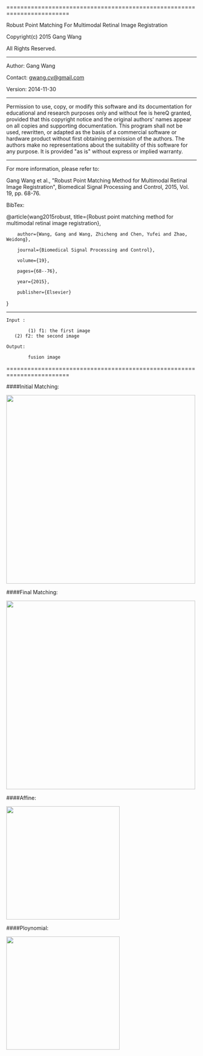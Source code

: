 ========================================================================

 Robust Point Matching For Multimodal Retinal Image Registration

 Copyright(c) 2015 Gang Wang

 All Rights Reserved.

-----------------------------------------------------------------------
 
 Author: Gang Wang
 
 Contact: gwang.cv@gmail.com
 
 Version: 2014-11-30 
 
 ----------------------------------------------------------------------
 
 Permission to use, copy, or modify this software and its documentation
 for educational and research purposes only and without fee is hereQ
 granted, provided that this copyright notice and the original authors'
 names appear on all copies and supporting documentation. This program
 shall not be used, rewritten, or adapted as the basis of a commercial
 software or hardware product without first obtaining permission of the
 authors. The authors make no representations about the suitability of
 this software for any purpose. It is provided "as is" without express
 or implied warranty.

----------------------------------------------------------------------

 For more information, please refer to:
 
 Gang Wang et al., "Robust Point Matching Method for Multimodal Retinal Image Registration", Biomedical Signal Processing and Control, 2015, Vol. 19, pp. 68-76.

BibTex:

@article{wang2015robust,
  		title={Robust point matching method for multimodal retinal image registration},
    
  		author={Wang, Gang and Wang, Zhicheng and Chen, Yufei and Zhao, Weidong},
    
  		journal={Biomedical Signal Processing and Control},
    
  		volume={19},
    
  		pages={68--76},
    
  		year={2015},
    
  		publisher={Elsevier}
}

----------------------------------------------------------------------

 	Input : 
 
 		    (1) f1: the first image
       (2) f2: the second image

 	Output: 
 
 		    fusion image
 
 ========================================================================
 
####Initial Matching:

<img src="https://github.com/gwang-cv/SURF_PIIFD_RPM/blob/master/initial_matching.jpg?raw=true" width=500 />

####Final Matching:

<img src="https://github.com/gwang-cv/SURF_PIIFD_RPM/blob/master/final_matching.jpg?raw=true" width=500 />

####Affine:

<img src="https://github.com/gwang-cv/SURF_PIIFD_RPM/blob/master/affine.jpg?raw=true" width=300 />


####Ploynomial:

<img src="https://github.com/gwang-cv/SURF_PIIFD_RPM/blob/master/poly.jpg?raw=true" width=300 />
